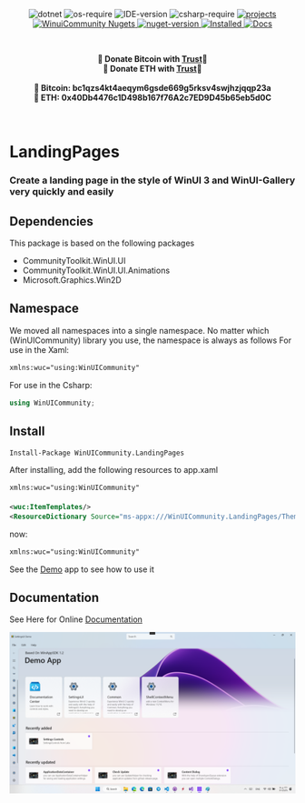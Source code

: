 ﻿<p align="center">
    <img alt="dotnet" src="https://img.shields.io/badge/.net-%3E=6.0-brightgreen"/>
    <img alt="os-require" src="https://img.shields.io/badge/OS-%3E%3D%20Windows%2010%20Build%201809-orange"/>
    <img alt="IDE-version" src="https://img.shields.io/badge/IDE-vs2022-red"/>
    <img alt="csharp-require" src="https://img.shields.io/badge/CSharp-Latest-yellow"/>
    <a href="https://github.com/WinUICommunity">
        <img alt="projects" src="https://img.shields.io/badge/WinUICommunity-Projects-green"></img>
    </a> 
    <a href="https://www.nuget.org/profiles/WinUICommunity">
        <img alt="WinuiCommunity Nugets" src="https://img.shields.io/badge/WinUICommunity-Nugets-green"></img>
    </a> 
    <a href="https://www.nuget.org/packages/WinUICommunity.LandingPages">
        <img alt="nuget-version" src="https://img.shields.io/nuget/v/WinUICommunity.LandingPages.svg"></img>
    </a> 
    <a href="https://www.nuget.org/packages/WinUICommunity.LandingPages">
        <img alt="Installed" src="https://img.shields.io/nuget/dt/WinUICommunity.LandingPages?color=brightgreen&label=Installs"></img>
    </a> 
    <a href="https://ghost1372.github.io/winUICommunity/">
        <img alt="Docs" src="https://img.shields.io/badge/Document-Here-critical"></img>
    </a> 
</p>

<br>
<p align="center">
	<b>🙌 Donate Bitcoin with <a href="https://link.trustwallet.com/send?coin=0&address=bc1qzs4kt4aeqym6gsde669g5rksv4swjhzjqqp23a">Trust</a>🙌</b><br>
	<b>🙌 Donate ETH with <a href="https://link.trustwallet.com/send?coin=60&address=0x40Db4476c1D498b167f76A2c7ED9D45b65eb5d0C">Trust</a>🙌</b><br><br>
	<b>🙌 Bitcoin: bc1qzs4kt4aeqym6gsde669g5rksv4swjhzjqqp23a<br></b>
	<b>🙌 ETH: 0x40Db4476c1D498b167f76A2c7ED9D45b65eb5d0C</b>
</p>
<br>

# LandingPages
 
### Create a landing page in the style of WinUI 3 and WinUI-Gallery very quickly and easily

## Dependencies

This package is based on the following packages

- CommunityToolkit.WinUI.UI
- CommunityToolkit.WinUI.UI.Animations
- Microsoft.Graphics.Win2D


## Namespace
We moved all namespaces into a single namespace. No matter which (WinUICommunity) library you use, the namespace is always as follows
 For use in the Xaml:
 ```xml 
 xmlns:wuc="using:WinUICommunity"
 ```
 For use in the Csharp:
 ```csharp
 using WinUICommunity;
 ```

## Install
```
Install-Package WinUICommunity.LandingPages
```

After installing, add the following resources to app.xaml

```xml
xmlns:wuc="using:WinUICommunity"

<wuc:ItemTemplates/>
<ResourceDictionary Source="ms-appx:///WinUICommunity.LandingPages/Themes/Generic.xaml" />
```

now:

```xml
xmlns:wuc="using:WinUICommunity"
```


See the [Demo](https://github.com/WinUICommunity/WinUICommunity) app to see how to use it

## Documentation

See Here for Online [Documentation](https://ghost1372.github.io/WinUICommunity/)

![LandingsPage](https://raw.githubusercontent.com/ghost1372/Resources/main/LandingsPage/0.png)

